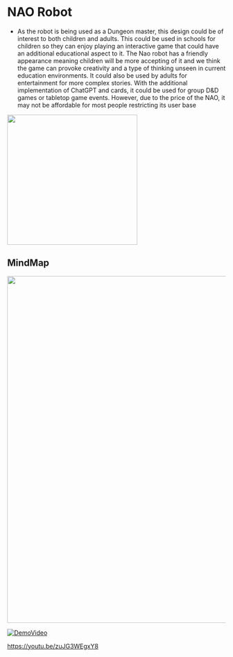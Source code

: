 # NAO Robot


- As the robot is being used as a Dungeon master, this design could be of interest to both children and adults. This could be used in schools for children so they can enjoy playing an interactive game that could have an additional educational aspect to it. The Nao robot has a friendly appearance meaning children will be more accepting of it and we think the game can provoke creativity and a type of thinking unseen in current education environments. It could also be used by adults for entertainment for more complex stories. With the additional implementation of ChatGPT and cards, it could be used for group D&D games or tabletop game events. However, due to the price of the NAO, it may not be affordable for most people restricting its user base
  
<img src="https://github.com/SahilRaut/UWE_NaoRobot/assets/66782904/9831e54e-428f-4b60-95ce-c2bce6cc690d" width="300">


## MindMap
<img src="https://github.com/SahilRaut/UWE_NaoRobot/assets/66782904/21903949-5cca-4256-a49f-eac0c0512739" width="800">

[![DemoVideo](https://github.com/SahilRaut/NaoRobot_HRI/assets/66782904/a56b1760-2158-4f7c-9b0b-9b34abba18aa)](https://youtu.be/zuJG3WEgxY8)





https://youtu.be/zuJG3WEgxY8
